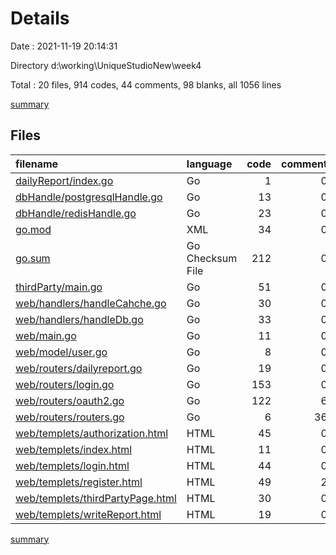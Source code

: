 # Details

Date : 2021-11-19 20:14:31

Directory d:\working\UniqueStudioNew\week4

Total : 20 files,  914 codes, 44 comments, 98 blanks, all 1056 lines

[summary](results.md)

## Files
| filename | language | code | comment | blank | total |
| :--- | :--- | ---: | ---: | ---: | ---: |
| [dailyReport/index.go](/dailyReport/index.go) | Go | 1 | 0 | 1 | 2 |
| [dbHandle/postgresqlHandle.go](/dbHandle/postgresqlHandle.go) | Go | 13 | 0 | 5 | 18 |
| [dbHandle/redisHandle.go](/dbHandle/redisHandle.go) | Go | 23 | 0 | 6 | 29 |
| [go.mod](/go.mod) | XML | 34 | 0 | 3 | 37 |
| [go.sum](/go.sum) | Go Checksum File | 212 | 0 | 1 | 213 |
| [thirdParty/main.go](/thirdParty/main.go) | Go | 51 | 0 | 8 | 59 |
| [web/handlers/handleCahche.go](/web/handlers/handleCahche.go) | Go | 30 | 0 | 8 | 38 |
| [web/handlers/handleDb.go](/web/handlers/handleDb.go) | Go | 33 | 0 | 7 | 40 |
| [web/main.go](/web/main.go) | Go | 11 | 0 | 4 | 15 |
| [web/model/user.go](/web/model/user.go) | Go | 8 | 0 | 3 | 11 |
| [web/routers/dailyreport.go](/web/routers/dailyreport.go) | Go | 19 | 0 | 4 | 23 |
| [web/routers/login.go](/web/routers/login.go) | Go | 153 | 0 | 16 | 169 |
| [web/routers/oauth2.go](/web/routers/oauth2.go) | Go | 122 | 6 | 14 | 142 |
| [web/routers/routers.go](/web/routers/routers.go) | Go | 6 | 36 | 3 | 45 |
| [web/templets/authorization.html](/web/templets/authorization.html) | HTML | 45 | 0 | 0 | 45 |
| [web/templets/index.html](/web/templets/index.html) | HTML | 11 | 0 | 1 | 12 |
| [web/templets/login.html](/web/templets/login.html) | HTML | 44 | 0 | 6 | 50 |
| [web/templets/register.html](/web/templets/register.html) | HTML | 49 | 2 | 6 | 57 |
| [web/templets/thirdPartyPage.html](/web/templets/thirdPartyPage.html) | HTML | 30 | 0 | 1 | 31 |
| [web/templets/writeReport.html](/web/templets/writeReport.html) | HTML | 19 | 0 | 1 | 20 |

[summary](results.md)